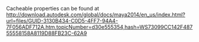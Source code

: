 Cacheable properties can be found at
http://download.autodesk.com/global/docs/maya2014/en_us/index.html?url=files/GUID-3130B434-C0D5-4FF7-94A4-7F056ADF712A.htm,topicNumber=d30e555354,hash=WS73099CC142F48755558158A8119D88FB23C-62A9

